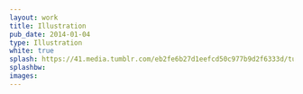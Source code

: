 ```yaml
---
layout: work
title: Illustration
pub_date: 2014-01-04
type: Illustration
white: true
splash: https://41.media.tumblr.com/eb2fe6b27d1eefcd50c977b9d2f6333d/tumblr_npo4xxnvx61snf70wo2_1280.jpg
splashbw: 
images:  
---
```

